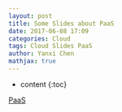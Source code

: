 ```yaml
---
layout: post
title: Some Slides about PaaS
date: 2017-06-08 17:09
categories: Cloud
tags: Cloud Slides PaaS
author: Yanxi Chen
mathjax: true
---
```


* content
{:toc}

[PaaS]({{site.url}}/assets/Some-Slides-about-PaaS-CS293B_CloudPlatforms.pdf)
